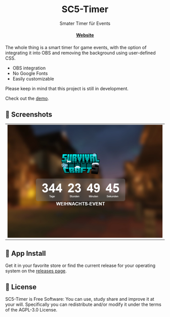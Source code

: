<h1 align="center">
    SC5-Timer
</h1>
<p align="center">
  <p align="center">Smater Timer für Events</p>
</p>

<h4 align="center">
  <a href="https://r112.me">Website</a>
</h4>


<h3 align="center">
</h3>

The whole thing is a smart timer for game events, with the option of integrating it into OBS and removing the background using user-defined CSS.

- OBS integration
- No Google Fonts
- Easily customizable

Please keep in mind that this project is still in development.

Check out the [demo](https://sc5countdown.partymc.de/).

## 📱 Screenshots

<table>
  <tr>
    <td><img alt="Groceries page" src="img/2025-01-13_08-10.png"/></td>
   </tr>
</table>

## 🤖 App Install

Get it in your favorite store or find the current release for your operating system on the [releases page](https://github.com/TomBursch/kitchenowl/releases).



## 📜 License

SC5-Timer is Free Software: You can use, study share and improve it at your will. Specifically you can redistribute and/or modify it under the terms of the AGPL-3.0 License.

